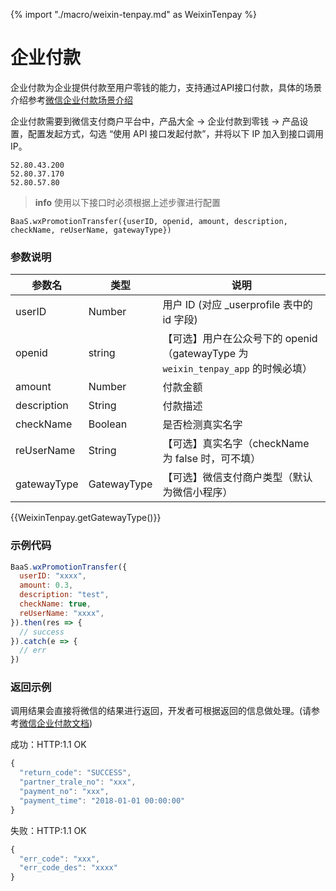 {% import "./macro/weixin-tenpay.md" as WeixinTenpay %}

# 企业付款

企业付款为企业提供付款至用户零钱的能力，支持通过API接口付款，具体的场景介绍参考[微信企业付款场景介绍](https://pay.weixin.qq.com/wiki/doc/api/tools/mch_pay.php?chapter=14_1)

企业付款需要到微信支付商户平台中，产品大全 -> 企业付款到零钱 -> 产品设置，配置发起方式，勾选 “使用 API 接口发起付款”，并将以下 IP 加入到接口调用 IP。

```
52.80.43.200
52.80.37.170
52.80.57.80
```

> **info**
> 使用以下接口时必须根据上述步骤进行配置


`BaaS.wxPromotionTransfer({userID, openid, amount, description, checkName, reUserName, gatewayType})`

### 参数说明

| 参数名   | 类型   | 说明     |
|----------|--------|----------|
| userID   | Number | 用户 ID (对应 _userprofile 表中的 id 字段) |
| openid   | string | 【可选】用户在公众号下的 openid（gatewayType 为 `weixin_tenpay_app` 的时候必填）|
| amount   | Number | 付款金额 |
| description | String | 付款描述 |
| checkName   | Boolean | 是否检测真实名字 |
| reUserName  | String | 【可选】真实名字（checkName 为 false 时，可不填） |
| gatewayType | GatewayType | 【可选】微信支付商户类型（默认为微信小程序） |

{{WeixinTenpay.getGatewayType()}}

### 示例代码
```javascript
BaaS.wxPromotionTransfer({
  userID: "xxxx",
  amount: 0.3,
  description: "test",
  checkName: true,
  reUserName: "xxxx",
}).then(res => {
  // success
}).catch(e => {
  // err
})
```

### 返回示例

调用结果会直接将微信的结果进行返回，开发者可根据返回的信息做处理。(请参考[微信企业付款文档](https://pay.weixin.qq.com/wiki/doc/api/tools/mch_pay.php?chapter=14_2))

成功：HTTP:1.1 OK
```javascript
{
  "return_code": "SUCCESS",
  "partner_trale_no": "xxx",
  "payment_no": "xxx",
  "payment_time": "2018-01-01 00:00:00"
}
```

失败：HTTP:1.1 OK
```javascript
{
  "err_code": "xxx",
  "err_code_des": "xxxx"
}
```
